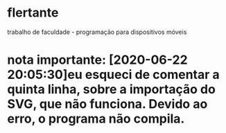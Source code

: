 # flertante
trabalho de faculdade - programação para dispositivos móveis

# nota importante: [2020-06-22 20:05:30]eu esqueci de comentar a quinta linha, sobre a importação do SVG, que não funciona. Devido ao erro, o programa não compila. 
